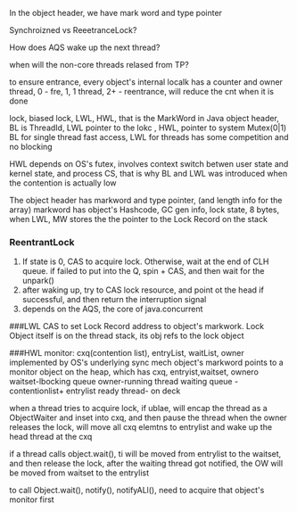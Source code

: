 In the object header, we have mark word and type pointer


Synchroizned vs ReeetranceLock? 

How does AQS wake up the next thread?

when will the non-core threads relased from TP?

to ensure entrance, every object's internal localk has a counter and owner thread, 0 - fre, 1, 1 thread, 2+ - reentrance, will reduce the cnt when it is done

lock, biased lock, LWL, HWL, that is the MarkWord in Java object header, BL is ThreadId, LWL pointer to the lokc , HWL, pointer to system Mutex(0|1)
BL for single thread fast access, LWL for threads has some competition and no blocking

HWL depends on OS's futex, involves context switch betwen user state and kernel state, and process CS, that is why BL and LWL was introduced when the contention is actually low


The object header has markword and type pointer, (and length info for the array)
markword has object's Hashcode, GC gen info, lock state, 8 bytes, when LWL, MW stores the the pointer to the Lock Record on the stack

### ReentrantLock
1. If state is 0, CAS to acquire lock. Otherwise, wait at the end of CLH queue. if failed to put into the Q, spin + CAS, and then wait for the unpark()
2. after waking up, try to CAS lock resource, and point ot the head if successful, and then return the interruption signal
3. depends on the AQS, the core of java.concurrent

###LWL
CAS to set Lock Record address to object's markwork. Lock Object itself is on the thread stack, its obj refs to the lock object


###HWL
monitor: cxq(contention list), entryList, waitList, owner
implemented by OS's underlying sync mech
object's markword points to a monitor object on the heap, which has cxq, entryist,waitset, ownero
waitset-lbocking queue
owner-running thread
waiting queue - contentionlist+ entrylist
ready thread- on deck

when a thread tries to acquire lock, if ublae, will encap the thread as a ObjectWaiter and inset into cxq, and then pause the thread
when the owner releases the lock, will move all cxq elemtns to entrylist and wake up the head thread at the cxq

if a thread calls object.wait(), ti will be moved from entrylist to the waitset, and then release the lock, after the waiting thread got notified, the OW will be moved from waitset to the entrylist

to call Object.wait(), notify(), notifyALl(), need to acquire that object's monitor first
